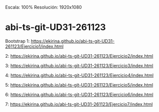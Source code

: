 Escala: 100% Resolución: 1920x1080

# abi-ts-git-UD31-261123
Bootstrap
1: https://ekirina.github.io/abi-ts-git-UD31-261123/Ejercicio1/index.html

2: https://ekirina.github.io/abi-ts-git-UD31-261123/Ejercicio2/index.html

3: https://ekirina.github.io/abi-ts-git-UD31-261123/Ejercicio3/index.html

4: https://ekirina.github.io/abi-ts-git-UD31-261123/Ejercicio4/index.html

5: https://ekirina.github.io/abi-ts-git-UD31-261123/Ejercicio5/index.html

6: https://ekirina.github.io/abi-ts-git-UD31-261123/Ejercicio6/index.html

7: https://ekirina.github.io/abi-ts-git-UD31-261123/Ejercicio7/index.html
